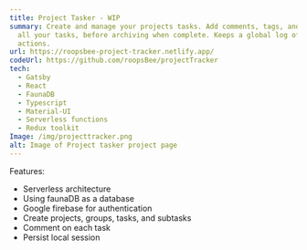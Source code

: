 ```yaml
---
title: Project Tasker - WIP
summary: Create and manage your projects tasks. Add comments, tags, and group
  all your tasks, before archiving when complete. Keeps a global log of all
  actions.
url: https://roopsbee-project-tracker.netlify.app/
codeUrl: https://github.com/roopsBee/projectTracker
tech:
  - Gatsby
  - React
  - FaunaDB
  - Typescript
  - Material-UI
  - Serverless functions
  - Redux toolkit
Image: /img/projecttracker.png
alt: Image of Project tasker project page
---
```


Features:

- Serverless architecture
- Using faunaDB as a database
- Google firebase for authentication
- Create projects, groups, tasks, and subtasks
- Comment on each task
- Persist local session
